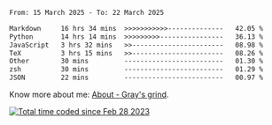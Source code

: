 <!--START_SECTION:waka-->

```txt
From: 15 March 2025 - To: 22 March 2025

Markdown     16 hrs 34 mins  >>>>>>>>>>>--------------   42.05 %
Python       14 hrs 14 mins  >>>>>>>>>----------------   36.13 %
JavaScript   3 hrs 32 mins   >>-----------------------   08.98 %
TeX          3 hrs 15 mins   >>-----------------------   08.26 %
Other        30 mins         -------------------------   01.30 %
zsh          30 mins         -------------------------   01.29 %
JSON         22 mins         -------------------------   00.97 %
```

<!--END_SECTION:waka-->

<!-- [![grayxu's github stats](https://github-readme-stats.vercel.app/api?username=grayxu&count_private=true&show_icons=true)](https://github.com/grayxu) -->

Know more about me: [About - Gray's grind](https://www.grayxu.cn/).
<p align="left">
  <a href="https://wakatime.com/@c69eb31e-43a1-463f-8968-c3449e386f57"><img src="https://wakatime.com/badge/user/c69eb31e-43a1-463f-8968-c3449e386f57.svg" title="Total time coded since Feb 28 2023" /></a>
</p>

